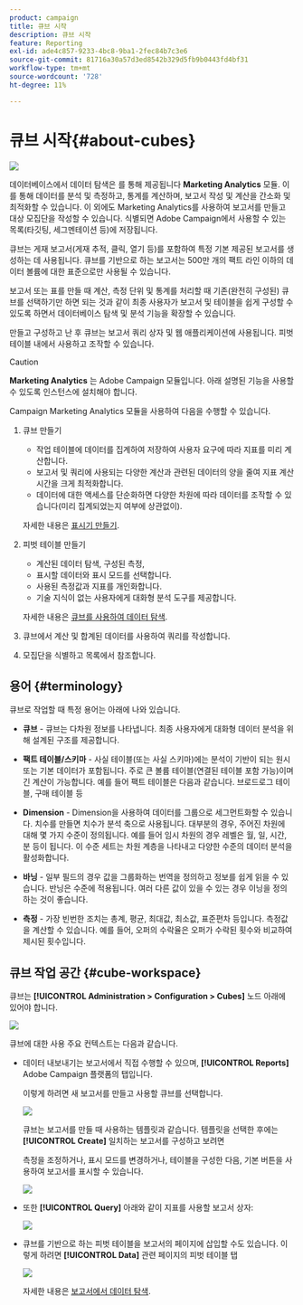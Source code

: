 ```yaml
---
product: campaign
title: 큐브 시작
description: 큐브 시작
feature: Reporting
exl-id: ade4c857-9233-4bc8-9ba1-2fec84b7c3e6
source-git-commit: 81716a30a57d3ed8542b329d5fb9b0443fd4bf31
workflow-type: tm+mt
source-wordcount: '728'
ht-degree: 11%

---
```


# 큐브 시작{#about-cubes}

![](../../assets/common.svg)

데이터베이스에서 데이터 탐색은 를 통해 제공됩니다 **Marketing Analytics** 모듈. 이를 통해 데이터를 분석 및 측정하고, 통계를 계산하며, 보고서 작성 및 계산을 간소화 및 최적화할 수 있습니다. 이 외에도 Marketing Analytics를 사용하여 보고서를 만들고 대상 모집단을 작성할 수 있습니다. 식별되면 Adobe Campaign에서 사용할 수 있는 목록(타깃팅, 세그멘테이션 등)에 저장됩니다.

큐브는 게재 보고서(게재 추적, 클릭, 열기 등)를 포함하여 특정 기본 제공된 보고서를 생성하는 데 사용됩니다. 큐브를 기반으로 하는 보고서는 500만 개의 팩트 라인 이하의 데이터 볼륨에 대한 표준으로만 사용될 수 있습니다.

보고서 또는 표를 만들 때 계산, 측정 단위 및 통계를 처리할 때 기존(완전히 구성된) 큐브를 선택하기만 하면 되는 것과 같이 최종 사용자가 보고서 및 테이블을 쉽게 구성할 수 있도록 하면서 데이터베이스 탐색 및 분석 기능을 확장할 수 있습니다. 

만들고 구성하고 난 후 큐브는 보고서 쿼리 상자 및 웹 애플리케이션에 사용됩니다. 피벗 테이블 내에서 사용하고 조작할 수 있습니다.

>[!CAUTION]
>
>**Marketing Analytics** 는 Adobe Campaign 모듈입니다. 아래 설명된 기능을 사용할 수 있도록 인스턴스에 설치해야 합니다.

Campaign Marketing Analytics 모듈을 사용하여 다음을 수행할 수 있습니다.

1. 큐브 만들기

   * 작업 테이블에 데이터를 집계하여 저장하여 사용자 요구에 따라 지표를 미리 계산합니다.
   * 보고서 및 쿼리에 사용되는 다양한 계산과 관련된 데이터의 양을 줄여 지표 계산 시간을 크게 최적화합니다.
   * 데이터에 대한 액세스를 단순화하면 다양한 차원에 따라 데이터를 조작할 수 있습니다(미리 집계되었는지 여부에 상관없이).

   자세한 내용은 [표시기 만들기](../../reporting/using/creating-indicators.md).

1. 피벗 테이블 만들기

   * 계산된 데이터 탐색, 구성된 측정,
   * 표시할 데이터와 표시 모드를 선택합니다.
   * 사용된 측정값과 지표를 개인화합니다.
   * 기술 지식이 없는 사용자에게 대화형 분석 도구를 제공합니다.

   자세한 내용은 [큐브를 사용하여 데이터 탐색](../../reporting/using/using-cubes-to-explore-data.md).

1. 큐브에서 계산 및 합계된 데이터를 사용하여 쿼리를 작성합니다.
1. 모집단을 식별하고 목록에서 참조합니다.

## 용어 {#terminology}

큐브로 작업할 때 특정 용어는 아래에 나와 있습니다.

* **큐브** - 큐브는 다차원 정보를 나타냅니다. 최종 사용자에게 대화형 데이터 분석을 위해 설계된 구조를 제공합니다.

* **팩트 테이블/스키마** - 사실 테이블(또는 사실 스키마)에는 분석이 기반이 되는 원시 또는 기본 데이터가 포함됩니다. 주로 큰 볼륨 테이블(연결된 테이블 포함 가능)이며 긴 계산이 가능합니다. 예를 들어 팩트 테이블은 다음과 같습니다. 브로드로그 테이블, 구매 테이블 등

* **Dimension** - Dimension을 사용하여 데이터를 그룹으로 세그먼트화할 수 있습니다. 치수를 만들면 치수가 분석 축으로 사용됩니다. 대부분의 경우, 주어진 차원에 대해 몇 가지 수준이 정의됩니다. 예를 들어 임시 차원의 경우 레벨은 월, 일, 시간, 분 등이 됩니다. 이 수준 세트는 차원 계층을 나타내고 다양한 수준의 데이터 분석을 활성화합니다.

* **바닝** - 일부 필드의 경우 값을 그룹화하는 번역을 정의하고 정보를 쉽게 읽을 수 있습니다. 반닝은 수준에 적용됩니다. 여러 다른 값이 있을 수 있는 경우 이닝을 정의하는 것이 좋습니다.

* **측정** - 가장 빈번한 조치는 총계, 평균, 최대값, 최소값, 표준편차 등입니다. 측정값을 계산할 수 있습니다. 예를 들어, 오퍼의 수락율은 오퍼가 수락된 횟수와 비교하여 제시된 횟수입니다.

## 큐브 작업 공간 {#cube-workspace}

큐브는 **[!UICONTROL Administration > Configuration > Cubes]** 노드 아래에 있어야 합니다.

![](assets/s_advuser_cube_node.png)

큐브에 대한 사용 주요 컨텍스트는 다음과 같습니다.

* 데이터 내보내기는 보고서에서 직접 수행할 수 있으며, **[!UICONTROL Reports]** Adobe Campaign 플랫폼의 탭입니다.

   이렇게 하려면 새 보고서를 만들고 사용할 큐브를 선택합니다.

   ![](assets/cube_create_new.png)

   큐브는 보고서를 만들 때 사용하는 템플릿과 같습니다. 템플릿을 선택한 후에는 **[!UICONTROL Create]** 일치하는 보고서를 구성하고 보려면

   측정을 조정하거나, 표시 모드를 변경하거나, 테이블을 구성한 다음, 기본 버튼을 사용하여 보고서를 표시할 수 있습니다.

   ![](assets/cube_display_new.png)

* 또한 **[!UICONTROL Query]** 아래와 같이 지표를 사용할 보고서 상자:

   ![](assets/s_advuser_query_using_a_cube.png)

* 큐브를 기반으로 하는 피벗 테이블을 보고서의 페이지에 삽입할 수도 있습니다. 이렇게 하려면 **[!UICONTROL Data]** 관련 페이지의 피벗 테이블 탭

   ![](assets/s_advuser_cube_in_report.png)

   자세한 내용은 [보고서에서 데이터 탐색](../../reporting/using/using-cubes-to-explore-data.md#exploring-the-data-in-a-report).
